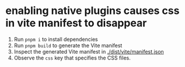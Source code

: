 # enabling native plugins causes css in vite manifest to disappear

1. Run `pnpm i` to install dependencies
2. Run `pnpm build` to generate the Vite manifest
3. Inspect the generated Vite manifest in [./dist/vite/manifest.json](./dist/.vite/manifest.json)
4. Observe the `css` key that specifies the CSS files.

